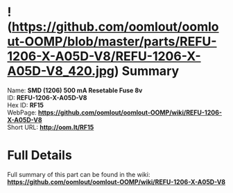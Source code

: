 
!(https://github.com/oomlout/oomlout-OOMP/blob/master/parts/REFU-1206-X-A05D-V8/REFU-1206-X-A05D-V8_420.jpg)
Summary
=================
  
Name: __SMD (1206) 500 mA Resetable Fuse 8v__    
ID: __REFU-1206-X-A05D-V8__   
Hex ID: __RF15__   
WebPage: __https://github.com/oomlout/oomlout-OOMP/wiki/REFU-1206-X-A05D-V8__   
Short URL: __http://oom.lt/RF15__   

Full Details
==========================
Full summary of this part can be found in the wiki:   
__https://github.com/oomlout/oomlout-OOMP/wiki/REFU-1206-X-A05D-V8__    

